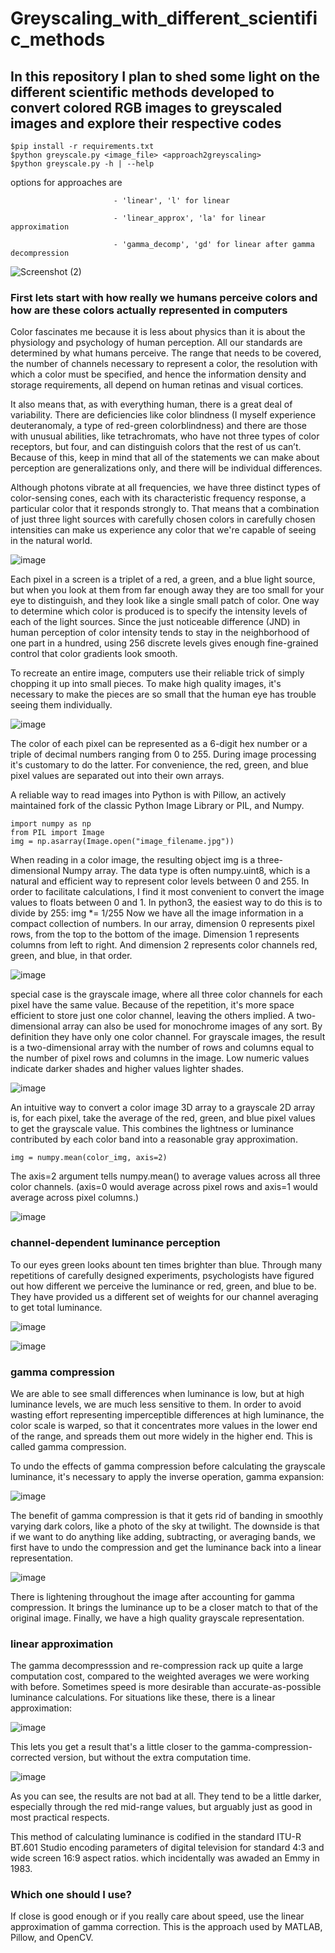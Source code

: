 
# **Greyscaling_with_different_scientific_methods**

## In this repository I plan to shed some light on the different scientific methods developed to convert colored RGB images to greyscaled images and explore their respective codes

```
$pip install -r requirements.txt
$python greyscale.py <image_file> <approach2greyscaling> 
$python greyscale.py -h | --help
```
options for approaches are 

                           - 'linear', 'l' for linear 

                           - 'linear_approx', 'la' for linear approximation 
                           
                           - 'gamma_decomp', 'gd' for linear after gamma decompression
                           

![Screenshot (2)](https://user-images.githubusercontent.com/51722099/127757354-5f9a1600-7eec-452e-9927-8e84d462179f.png)

### First lets start with how really we humans perceive colors and how are these colors actually represented in computers

Color fascinates me because it is less about physics than it is about the physiology and psychology of human perception. All our standards are determined by what humans perceive. The range that needs to be covered, the number of channels necessary to represent a color, the resolution with which a color must be specified, and hence the information density and storage requirements, all depend on human retinas and visual cortices.

It also means that, as with everything human, there is a great deal of variability. There are deficiencies like color blindness (I myself experience deuteranomaly, a type of red-green colorblindness) and there are those with unusual abilities, like tetrachromats, who have not three types of color receptors, but four, and can distinguish colors that the rest of us can’t. Because of this, keep in mind that all of the statements we can make about perception are generalizations only, and there will be individual differences.

Although photons vibrate at all frequencies, we have three distinct types of color-sensing cones, each with its characteristic frequency response, a particular color that it responds strongly to. That means that a combination of just three light sources with carefully chosen colors in carefully chosen intensities can make us experience any color that we're capable of seeing in the natural world. 

![image](https://user-images.githubusercontent.com/51722099/127757050-4a8497e7-19cb-481f-8a2e-4ca6e43e1fe3.png)

Each pixel in a screen is a triplet of a red, a green, and a blue light source, but when you look at them from far enough away they are too small for your eye to distinguish, and they look like a single small patch of color. One way to determine which color is produced is to specify the intensity levels of each of the light sources. Since the just noticeable difference (JND) in human perception of color intensity tends to stay in the neighborhood of one part in a hundred, using 256 discrete levels gives enough fine-grained control that color gradients look smooth. 

To recreate an entire image, computers use their reliable trick of simply chopping it up into small pieces. To make high quality images, it's necessary to make the pieces are so small that the human eye has trouble seeing them individually. 

![image](https://user-images.githubusercontent.com/51722099/127757121-44440137-4943-4ca0-9351-4d9581831f5a.png)

The color of each pixel can be represented as a 6-digit hex number or a triple of decimal numbers ranging from 0 to 255. During image processing it's customary to do the latter. For convenience, the red, green, and blue pixel values are separated out into their own arrays. 

A reliable way to read images into Python is with Pillow, an actively maintained fork of the classic Python Image Library or PIL, and Numpy. 
```
import numpy as np
from PIL import Image
img = np.asarray(Image.open("image_filename.jpg"))
```
When reading in a color image, the resulting object img is a three-dimensional Numpy array. The data type is often numpy.uint8, which is a natural and efficient way to represent color levels between 0 and 255. 
In order to facilitate calculations, I find it most convenient to convert the image values to floats between 0 and 1. In python3, the easiest way to do this is to divide by 255: img *= 1/255
Now we have all the image information in a compact collection of numbers. In our array, dimension 0 represents pixel rows, from the top to the bottom of the image. Dimension 1 represents columns from left to right. And dimension 2 represents color channels red, green, and blue, in that order. 

![image](https://user-images.githubusercontent.com/51722099/127757196-4df34088-fddf-44c5-a049-f83af5743f43.png)

special case is the grayscale image, where all three color channels for each pixel have the same value. Because of the repetition, it's more space efficient to store just one color channel, leaving the others implied. A two-dimensional array can also be used for monochrome images of any sort. By definition they have only one color channel. 
 For grayscale images, the result is a two-dimensional array with the number of rows and columns equal to the number of pixel rows and columns in the image. Low numeric values indicate darker shades and higher values lighter shades.
 
 ![image](https://user-images.githubusercontent.com/51722099/127757210-889a3b78-d210-4dcd-aff5-997f57300df3.png)

 An intuitive way to convert a color image 3D array to a grayscale 2D array is, for each pixel, take the average of the red, green, and blue pixel values to get the grayscale value. This combines the lightness or luminance contributed by each color band into a reasonable gray approximation.
```
img = numpy.mean(color_img, axis=2)
```
The axis=2 argument tells numpy.mean() to average values across all three color channels. (axis=0 would average across pixel rows and axis=1 would average across pixel columns.) 

![image](https://user-images.githubusercontent.com/51722099/127757251-a1926806-e4b9-41ee-a6f3-a821fd73efeb.png)

### channel-dependent luminance perception

To our eyes green looks abount ten times brighter than blue. Through many repetitions of carefully designed experiments, psychologists have figured out how different we perceive the luminance or red, green, and blue to be. They have provided us a different set of weights for our channel averaging to get total luminance. 

![image](https://user-images.githubusercontent.com/51722099/127757257-4faded4e-8521-4f15-90ac-4c651778f411.png)

![image](https://user-images.githubusercontent.com/51722099/127757261-57a81638-44f4-4715-b47f-8ab3db99e2a0.png)

### gamma compression

 We are able to see small differences when luminance is low, but at high luminance levels, we are much less sensitive to them. In order to avoid wasting effort representing imperceptible differences at high luminance, the color scale is warped, so that it concentrates more values in the lower end of the range, and spreads them out more widely in the higher end. This is called gamma compression.

To undo the effects of gamma compression before calculating the grayscale luminance, it's necessary to apply the inverse operation, gamma expansion: 

![image](https://user-images.githubusercontent.com/51722099/127757269-2017e5e4-0df2-4cb3-a6c3-adb41409c9be.png)

The benefit of gamma compression is that it gets rid of banding in smoothly varying dark colors, like a photo of the sky at twilight. The downside is that if we want to do anything like adding, subtracting, or averaging bands, we first have to undo the compression and get the luminance back into a linear representation. 

![image](https://user-images.githubusercontent.com/51722099/127757279-cf2ab070-c471-4333-9754-04cbd05f9b1f.png)

There is lightening throughout the image after accounting for gamma compression. It brings the luminance up to be a closer match to that of the original image. Finally, we have a high quality grayscale representation. 

### linear approximation

 The gamma decompresssion and re-compression rack up quite a large computation cost, compared to the weighted averages we were working with before. Sometimes speed is more desirable than accurate-as-possible luminance calculations. For situations like these, there is a linear approximation:

![image](https://user-images.githubusercontent.com/51722099/127757288-21104407-2620-497d-bd8f-7b2d5374e5b9.png)

This lets you get a result that's a little closer to the gamma-compression-corrected version, but without the extra computation time. 

![image](https://user-images.githubusercontent.com/51722099/127757292-ad5a5543-5add-4c79-ab67-8cd29a60972a.png)

 As you can see, the results are not bad at all. They tend to be a little darker, especially through the red mid-range values, but arguably just as good in most practical respects.

This method of calculating luminance is codified in the standard ITU-R BT.601 Studio encoding parameters of digital television for standard 4:3 and wide screen 16:9 aspect ratios. which incidentally was awaded an Emmy in 1983. 

### Which one should I use?

If close is good enough or if you really care about speed, use the linear approximation of gamma correction. This is the approach used by MATLAB, Pillow, and OpenCV.
